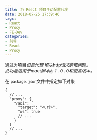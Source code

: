 ```yaml
---
title: 为 React 项目手动配置代理
date: 2018-05-25 17:39:46
tags:
- React
- Proxy
- FE-Dev
categories:
- 前端
- React
- Proxy
---
```

通过为项目*设置代理* 解决http请求跨域问题。  
*此功能适用于react脚本@ 1 . 0 . 0和更高版本。*
<!-- more -->
在 ``package.json``文件中指定如下对象
```
{
  // ...
  "proxy": {
    "/api": {
      "target": "<url>",
      "ws": true
      // ...
    }
  }
  // ...
}
```


